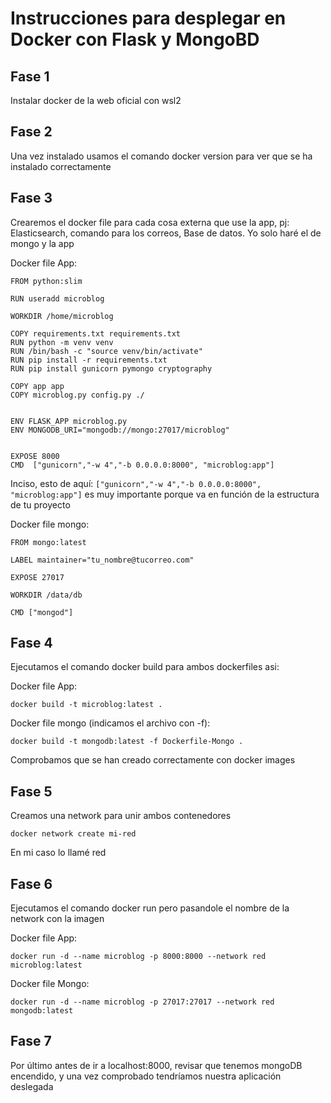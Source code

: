 # Instrucciones para desplegar en Docker con Flask y MongoBD

## Fase 1

Instalar docker de la web oficial con wsl2

## Fase 2

Una vez instalado usamos el comando docker version para ver que se ha instalado correctamente

## Fase 3 

Crearemos el docker file para cada cosa externa que use la app, pj: Elasticsearch, comando para los correos, Base de datos.
Yo solo haré el de mongo y la app

Docker file App:
``` 
FROM python:slim

RUN useradd microblog 

WORKDIR /home/microblog

COPY requirements.txt requirements.txt
RUN python -m venv venv
RUN /bin/bash -c "source venv/bin/activate"
RUN pip install -r requirements.txt
RUN pip install gunicorn pymongo cryptography

COPY app app
COPY microblog.py config.py ./


ENV FLASK_APP microblog.py
ENV MONGODB_URI="mongodb://mongo:27017/microblog"


EXPOSE 8000
CMD  ["gunicorn","-w 4","-b 0.0.0.0:8000", "microblog:app"]
```

Inciso, esto de aquí: ```["gunicorn","-w 4","-b 0.0.0.0:8000", "microblog:app"]``` es muy importante porque va en función de la estructura de tu proyecto


Docker file mongo:
``` 
FROM mongo:latest

LABEL maintainer="tu_nombre@tucorreo.com"

EXPOSE 27017

WORKDIR /data/db

CMD ["mongod"]
``` 

## Fase 4

Ejecutamos el comando docker build para ambos dockerfiles asi:

Docker file App:
``` 
docker build -t microblog:latest .
```

Docker file mongo (indicamos el archivo con -f):
``` 
docker build -t mongodb:latest -f Dockerfile-Mongo .
```

Comprobamos que se han creado correctamente con docker images

## Fase 5

Creamos una network para unir ambos contenedores

```
docker network create mi-red
```

En mi caso lo llamé red

## Fase 6

Ejecutamos el comando docker run pero pasandole el nombre de la network con la imagen

Docker file App:
```
docker run -d --name microblog -p 8000:8000 --network red microblog:latest
```

Docker file Mongo:
```
docker run -d --name microblog -p 27017:27017 --network red mongodb:latest
```

## Fase 7

Por último antes de ir a localhost:8000, revisar que tenemos mongoDB encendido, y una vez comprobado tendríamos nuestra aplicación deslegada